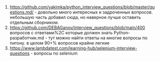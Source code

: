 1) https://github.com/yakimka/python_interview_questions/blob/master/questions.md/ - довольно много интересных и задроченных вопросов. небольшую часть добавил сюда, но наверное лучше оставить отдельным сборником.
2) https://github.com/DEBAGanov/interview_questions/blob/main/400 вопросов с ответами%2C которые должен знать Python-разработчик.md - тут можно найти ответы на многие вопросы по питону. в целом 90+% вопросов крайне легкие 
3) https://www.lambdatest.com/learning-hub/selenium-interview-questions - вопросы по selenium
